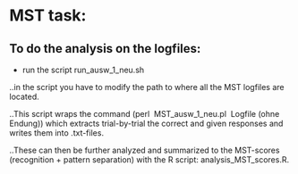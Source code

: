 # MST task:

## To do the analysis on the logfiles:

- run the script run_ausw_1_neu.sh

..in the script you have to modify the path to where all the MST logfiles are located.

..This script wraps the command (perl  MST_ausw_1_neu.pl  Logfile (ohne Endung)) which extracts trial-by-trial the correct and given responses and writes them into .txt-files.

..These can then be further analyzed and summarized to the MST-scores (recognition + pattern separation) with the R script: analysis_MST_scores.R.




